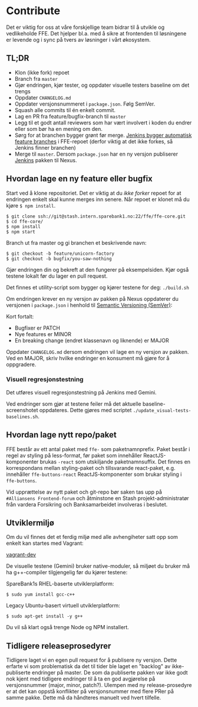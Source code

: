 # Contribute

Det er viktig for oss at våre forskjellige team bidrar til å utvikle og vedlikeholde FFE. Det hjelper bl.a. med å sikre
at frontenden til løsningene er levende og i sync på tvers av løsninger i vårt økosystem.

## TL;DR

* Klon (ikke fork) repoet
* Branch fra `master`
* Gjør endringen, kjør tester, og oppdater visuelle testers baseline om det trengs
* Oppdater `CHANGELOG.md`
* Oppdater versjonsnummeret i `package.json`. Følg SemVer.
* Squash alle commits til én enkelt commit.
* Lag en PR fra feature/bugfix-branch til `master`
* Legg til et godt antall reviewers som har vært involvert i koden du endrer eller som bør ha en mening om den.
* Sørg for at branchen bygger grønt før merge.
    [Jenkins bygger automatisk feature branches](https://digitalbankbyggmaster.test.sparebank1.no/job/ffe-core_BUILDS-ALL-BRANCHES/)
    i FFE-repoet (derfor viktig at det ikke forkes, så Jenkins finner branchen)
* Merge til `master`. Dersom `package.json` har en ny versjon publiserer
    [Jenkins](https://digitalbankbyggmaster.test.sparebank1.no/job/ffe-core_master/) pakken til Nexus.

## Hvordan lage en ny feature eller bugfix

Start ved å klone repositoriet. Det er viktig at du _ikke forker_ repoet for at endringen enkelt skal kunne merges inn senere.
Når repoet er klonet må du kjøre `$ npm install`.

```
$ git clone ssh://git@stash.intern.sparebank1.no:22/ffe/ffe-core.git
$ cd ffe-core/
$ npm install
$ npm start
```

Branch ut fra master og gi branchen et beskrivende navn:

```
$ git checkout -b feature/unicorn-factory
$ git checkout -b bugfix/you-saw-nothing
```

Gjør endringen din og bekreft at den fungerer på eksempelsiden. Kjør også testene lokalt før du lager en pull request.

Det finnes et utility-script som bygger og kjører testene for deg: `./build.sh`

Om endringen krever en ny versjon av pakken på Nexus oppdaterer du versjonen i `package.json` i henhold til [Semantic Versioning (SemVer)](http://semver.org/):

Kort fortalt:

* Bugfixer er PATCH
* Nye features er MINOR
* En breaking change (endret klassenavn og liknende) er MAJOR

Oppdater `CHANGELOG.md` dersom endringen vil lage en ny versjon av pakken. Ved en MAJOR, skriv hvilke endringer en konsument må gjøre for å oppgradere.

### Visuell regresjonstestning

Det utføres visuell regresjonstestning på Jenkins med Gemini.

Ved endringer som gjør at testene feiler må det aktuelle baseline-screenshotet oppdateres. Dette gjøres med scriptet `./update_visual-tests-baselines.sh`.

## Hvordan lage nytt repo/paket
FFE består av ett antal paket med `ffe-` som paketnamnprefix. Paket består i regel av styling på less-format,
før paket som innehåller ReactJS-komponenter brukas `-react` som utskiljande paketnamnsuffix. Det finnes en korrespondans
mellan styling-paket och tillsvarande react-paket, e.g. innehåller `ffe-buttons-react` ReactJS-komponenter som
brukar styling i `ffe-buttons`.

Vid upprættelse av nytt paket och git-repo bør saken tas upp på `#Alliansens Frontend-forum` och åtminstone en
Stash projekt-administratør från vardera Forsikring och Banksamarbeidet involveras i beslutet.

## Utviklermiljø

Om du vil finnes det et ferdig miljø med alle avhengiheter satt opp som enkelt kan startes med Vagrant:

[vagrant-dev](https://stash.intern.sparebank1.no/projects/DE/repos/vagrant-dev/browse)

De visuelle testene (Gemini) bruker native-moduler, så miljøet du bruker må ha g++-compiler tilgjengelig før du kjører testene:

SpareBank1s RHEL-baserte utviklerplatform:

`$ sudo yum install gcc-c++`

Legacy Ubuntu-basert virtuell utviklerplatform:

`$ sudo apt-get install -y g++`

Du vil så klart også trenge Node og NPM installert.

## Tidligere releaseprosedyrer

Tidligere laget vi en egen pull request for å publisere ny versjon. Dette erfarte vi som problematisk da det til tider
ble laget en "backlog" av ikke-publiserte endringer på master. De som da publiserte pakken var ikke godt nok kjent med
tidligere endringer til å ta en god avgjørelse på versjonsnummer (major, minor, patch?). Ulempen med ny release-prosedyre
er at det kan oppstå konflikter på versjonsnummer med flere PRer på samme pakke. Dette må da håndteres manuelt ved hvert
tilfelle.
